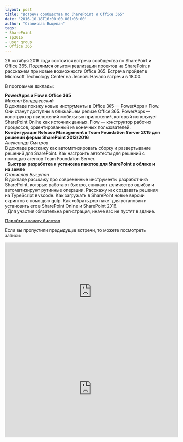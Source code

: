 ```yaml
---
layout: post
title: "Встреча сообщества по SharePoint и Office 365"
date: '2016-10-18T16:00:00.001+03:00'
author: "Станислав Выщепан"
tags:
- SharePoint
- sp2016
- user group
- Office 365
---
```


26 октября 2016 года состоится встреча сообщества по SharePoint и Office 365. Поделимся опытом реализации проектов на SharePoint и расскажем про новые возможности Office 365. Встреча пройдет в Microsoft Technology Center на Лесной. Начало встречи в 18:00.

В программе доклады:

__PowerApps и Flow в Office 365__  
*Михаил Бондаревский*  
В докладе покажу новые инструменты в Office 365 — PowerApps и Flow. Они станут доступны в ближайшем релизе Office 365. PowerApps — конструктор приложений мобильных приложений, который использует SharePoint Online как источник данных. Flow — конструктор рабочих процессов, ориентированный на конечных пользователей.  
 
__Конфигурация Release Management в Team Foundation Server 2015 для решений фермы SharePoint 2013/2016__  
*Александр Смотров*  
В докладе расскажу как автоматизировать сборку и развертывание решений для SharePoint. Как настроить автотесты для решений с помощью агентов Team Foundation Server.  
 
__Быстрая разработка и установка пакетов для SharePoint в облаке и на земле__  
*Станислав Выщепан*  
В докладе расскажу про современные инструменты разработчика SharePoint, которые работают быстро, снижают количество ошибок и автоматизируют рутинные операции. Расскажу как создавать решения на TypeScript в vscode. Как загружать в SharePoint новые версии скриптов с помощью gulp. Как собрать.pnp пакет для установки и установить его в SharePoint Online и SharePoint 2016.  
 
Для участия обязательна регистрация, иначе вас не пустят в здание.  

<a href="https://gandjustas.timepad.ru/event/389909/" data-twf-placeholder="yes">Перейти к заказу билетов</a><script type="text/javascript" defer="defer" charset="UTF-8" data-timepad-customized="2998" data-timepad-widget-v2="event_register" src="https://timepad.ru/js/tpwf/loader/min/loader.js">
	(function(){return {"event":{"id":"389909"},"hidePreloading":true,"initialRoute":"button","buttonSettings":{"text":"Зарегистрироваться"}}; })();
</script>

Если вы пропустили предыдущие встречи, то можете посмотреть записи:
<iframe width="560" height="315" src="https://www.youtube.com/embed/videoseries?list=PLMWz8oxY8aoykMNVN5yQo6-sPqYi76P3l" frameborder="0" allowfullscreen></iframe>
<iframe width="560" height="315" src="https://www.youtube.com/embed/videoseries?list=PLMWz8oxY8aowjrZXM6AqW-gAUQmgPjJ8Z" frameborder="0" allowfullscreen></iframe>